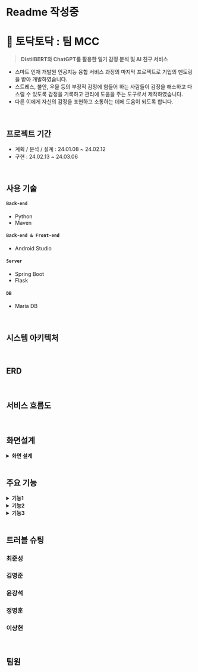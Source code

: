 # Readme 작성중
# 📔 토닥토닥 : 팀 MCC

><strong>DistilBERT와 ChatGPT를 활용한 일기 감정 분석 및 AI 친구 서비스</strong>
* 스마트 인재 개발원 인공지능 융합 서비스 과정의 마지막 프로젝트로 기업의 멘토링을 받아 개발하였습니다.
* 스트레스, 불안, 우울 등의 부정적 감정에 힘들어 하는 사람들이 감정을 해소하고 다스릴 수 있도록 감정을 기록하고 관리에 도움을 주는 도구로서 제작하였습니다.
* 다른 이에게 자신의 감정을 표현하고 소통하는 데에 도움이 되도록 합니다.

</br>

## 프로젝트 기간
* 계획 / 분석 / 설계 : 24.01.08 ~ 24.02.12
* 구현 : 24.02.13 ~ 24.03.06

</br>

## 사용 기술
#### `Back-end`
- Python
- Maven

#### `Back-end & Front-end`
- Android Studio

#### `Server`
- Spring Boot
- Flask

#### `DB`
- Maria DB

</br>

## 시스템 아키텍처

</br>

## ERD

</br>

## 서비스 흐름도

</br>

## 화면설계
<details>
<summary><b>화면 설계</b></summary>
<div markdown="1">
</div>
</details>

</br>

## 주요 기능
<details>
<summary><b>기능1</b></summary>
<div markdown="1">
</div>
</details><details>
<summary><b>기능2</b></summary>
<div markdown="1">
</div>
</details><details>
<summary><b>기능3</b></summary>
<div markdown="1">
</div>
</details>
</br>

## 트러블 슈팅
### 최준성
### 김영준
### 윤강석
### 정명훈
### 이상현

</br>

## 팀원
